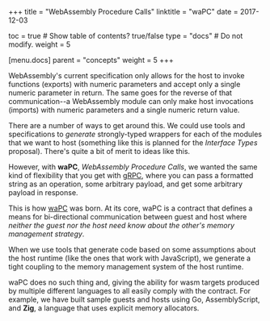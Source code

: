 +++
title = "WebAssembly Procedure Calls"
linktitle = "waPC"
date = 2017-12-03

toc = true  # Show table of contents? true/false
type = "docs"  # Do not modify.
weight = 5

[menu.docs]
  parent = "concepts"
  weight = 5
+++

WebAssembly's current specification only allows for the host to invoke functions (exports) with numeric parameters and accept only a single numeric parameter in return. The same goes for the reverse of that communication--a WebAssembly module can only make host invocations (imports) with numeric parameters and a single numeric return value.

There are a number of ways to get around this. We could use tools and specifications to _generate_ strongly-typed wrappers for each of the modules that we want to host (something like this is planned for the _Interface Types_ proposal). There's quite a bit of merit to ideas like this. 

However, with **waPC**, _WebAssembly Procedure Calls_, we wanted the same kind of flexibility that you get with [gRPC](https://grpc.io/), where you can pass a formatted string as an operation, some arbitrary payload, and get some arbitrary payload in response.

This is how [waPC](https://github.com/wapc) was born. At its core, waPC is a contract that defines a means for bi-directional communication between guest and host where _neither the guest nor the host need know about the other's memory management strategy_. 

When we use tools that generate code based on some assumptions about the host runtime (like the ones that work with JavaScript), we generate a tight coupling to the memory management system of the host runtime.

waPC does no such thing and, giving the ability for wasm targets produced by multiple different languages to all easily comply with the contract. For example, we have built sample guests and hosts using Go, AssemblyScript, and **Zig**, a language that uses explicit memory allocators.
